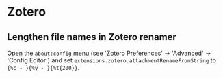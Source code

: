# Zotero

## Lengthen file names in Zotero renamer

Open the `about:config` menu (see 'Zotero Preferences' -> 'Advanced' -> 'Config
Editor') and set `extensions.zotero.attachmentRenameFromString` to
`{%c - }{%y - }{%t{200}}`.
